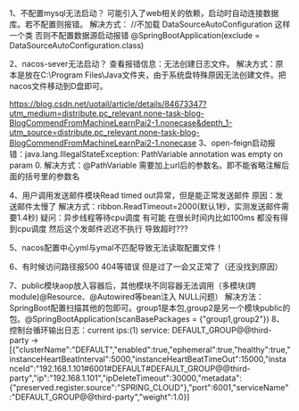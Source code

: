 1、不配置mysql无法启动？
    可能引入了web相关的依赖，启动时自动连接数据库。若不配置则报错。
    解决方式：
         //不加载 DataSourceAutoConfiguration 这样一个类 否则不配置数据源启动报错
         @SpringBootApplication(exclude = DataSourceAutoConfiguration.class)
         
2、nacos-sever无法启动？
    查看报错信息：无法创建日志文件。
    解决方式：原本是放在C:\Program Files\Java文件夹，由于系统盘特殊原因无法创建文件。把nacos文件移动到D盘即可。
        
https://blog.csdn.net/uotail/article/details/84673347?utm_medium=distribute.pc_relevant.none-task-blog-BlogCommendFromMachineLearnPai2-1.nonecase&depth_1-utm_source=distribute.pc_relevant.none-task-blog-BlogCommendFromMachineLearnPai2-1.nonecase
3、open-feign启动报错：java.lang.IllegalStateException: PathVariable annotation was empty on param 0.
    解决方式：@PathVariable 需要加上url后的参数名。即不能省略注解后面的括号里的参数名

4、用户调用发送邮件模块Read timed out异常，但是能正常发送邮件
    原因：发送邮件太慢了
    解决方式：ribbon.ReadTimeout=2000(默认1秒，实测发送邮件需要1.4秒)
    疑问：异步线程等待cpu调度  有可能 在很长时间内比如100ms 都没有得到cpu调度 然后这个发邮件迟迟不执行 导致超时???

5、nacos配置中心yml与ymal不匹配导致无法读取配置文件！

6、有时候访问路径报500 404等错误 但是过了一会又正常了（还没找到原因）

7、public模块aop放入容器后，其他模块不同容器无法调用（多模块(跨module)@Resource、@Autowired等bean注入 NULL问题）
    解决方法：SpringBoot配置扫描其他的包即可。group1是本包,group2是另一个模块public的包。@SpringBootApplication(scanBasePackages = {"group1,group2"})
8、控制台循环输出日志：current ips:(1) service: DEFAULT_GROUP@@third-party -> [{"clusterName":"DEFAULT","enabled":true,"ephemeral":true,"healthy":true,"instanceHeartBeatInterval":5000,"instanceHeartBeatTimeOut":15000,"instanceId":"192.168.1.101#6001#DEFAULT#DEFAULT_GROUP@@third-party","ip":"192.168.1.101","ipDeleteTimeout":30000,"metadata":{"preserved.register.source":"SPRING_CLOUD"},"port":6001,"serviceName":"DEFAULT_GROUP@@third-party","weight":1.0}]
